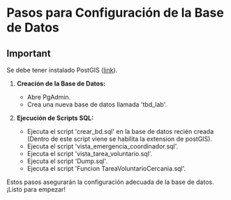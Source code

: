 # Pasos para Configuración de la Base de Datos

## Important

Se debe tener instalado PostGIS ([link](https://postgis.net/documentation/getting_started/#installing-postgis)).

1. **Creación de la Base de Datos:**
   - Abre PgAdmin.
   - Crea una nueva base de datos llamada 'tbd_lab'.

2. **Ejecución de Scripts SQL:**
   - Ejecuta el script 'crear_bd.sql' en la base de datos recién creada (Dentro de este script viene se habilita la extension de postGIS).
   - Ejecuta el script 'vista_emergencia_coordinador.sql'.
   - Ejecuta el script 'vista_tarea_voluntario.sql'.
   - Ejecuta el script 'Dump.sql'.
   - Ejecuta el script 'Funcion TareaVoluntarioCercania.sql'.

Estos pasos asegurarán la configuración adecuada de la base de datos. ¡Listo para empezar!

